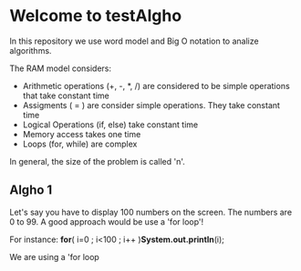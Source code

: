 <H1>Welcome to testAlgho</H1>
  
<span>In this repository we use word model and Big O notation to analize algorithms.</span>

<span>The RAM model considers:</span>

<ul>
  <li>Arithmetic operations (+, -, *, /) are considered to be simple operations that take constant time</li>
  <li>Assigments ( = ) are consider simple operations. They take constant time</li>
  <li>Logical Operations (if, else) take constant time</li>
  <li>Memory access takes one time</li>
  <li>Loops (for, while) are complex</li>
</ul>

In general, the size of the problem is called 'n'.

<h2>Algho 1</h2>
<span>Let's say you have to display 100 numbers on the screen. The numbers are 0 to 99. A good approach would be use a 'for loop'!</span>

<span>For instance: <b>for</b>( i=0 ; i<100 ; i++ )<b>System.out.println</b>(i);</span>

We are using a 'for loop


